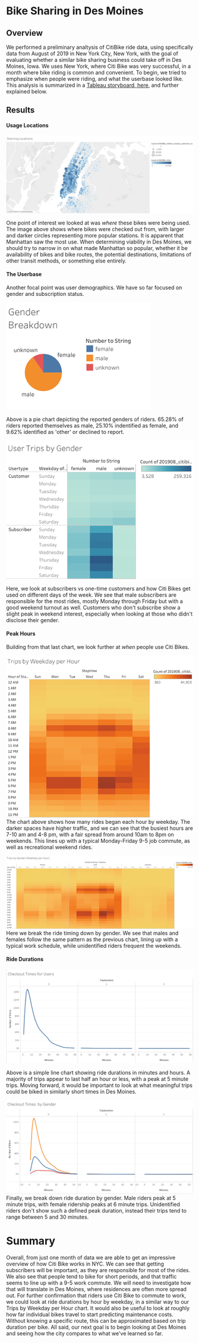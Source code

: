 # Bike Sharing in Des Moines

## Overview
We performed a preliminary analtysis of CitiBike ride data, using specifically data from August of 2019 in New York City, New York, with the goal of evaluating whether a similar bike sharing business could take off in Des Moines, Iowa.  We uses New York, where Citi Bike was very successful, in a month where bike riding is common and convenient.  To begin, we tried to emphasize when people were riding, and what the userbase looked like.  This analysis is summarized in a [Tableau storyboard, here](https://public.tableau.com/shared/J8KDPTSXN?:display_count=n&:origin=viz_share_link), and further explained below.

## Results
<!-- Using the visualizations you have in your Tableau Story, describe the results of each visualization underneath the image. -->
#### Usage Locations

![start locations](images/Starting_Locations.png)

One point of interest we looked at was *where* these bikes were being used.  The image above shows where bikes were checked out from, with larger and darker circles representing more popular stations.  It is apparent that Manhattan saw the most use.  When determining viability in Des Moines, we should try to narrow in on what made Manhattan so popular, whether it be availability of bikes and bike routes, the potential destinations, limitations of other transit methods, or something else entirely.

#### The Userbase
Another focal point was user demographics.  We have so far focused on gender and subscription status.

![gender breakdown](images/Gender_Breakdown.png)

Above is a pie chart depicting the reported genders of riders.  65.28% of riders reported themselves as male, 25.10% indentified as female, and 9.62% identified as 'other' or declined to report.

![rides by day by user type and gender](images/User_Trips_by_Gender.png)

Here, we look at subscribers vs one-time customers and how Citi Bikes get used on different days of the week.  We see that male subscribers are responsible for the most rides, mostly Monday through Friday but with a good weekend turnout as well.  Customers who don't subscribe show a slight peak in weekend interest, especially when looking at those who didn't disclose their gender.


#### Peak Hours
Building from that last chart, we look further at *when* people use Citi Bikes.  

![rides by hour by weekday](images/Trips_by_Weekday_per_Hour.png)
The chart above shows how many rides began each hour by weekday.  The darker spaces have higher traffic, and we can see that the busiest hours are 7-10 am and 4-8 pm, with a fair spread from around 10am to 8pm on weekends.  This lines up with a typical Monday-Friday 9-5 job commute, as well as recreational weekend rides.

![rides by hour by weekday by gender](images/Trips_by_Gender.png)
Here we break the ride timing down by gender.  We see that males and females follow the same pattern as the previous chart, lining up with a typical work schedule, while unidentified riders frequent the weekends.

#### Ride Durations

![ride](images/checkout_times.PNG)

Above is a simple line chart showing ride durations in minutes and hours.  A majority of trips appear to last half an hour or less, with a peak at 5 minute trips.  Moving forward, it would be important to look at what meaningful trips could be biked in similarly short times in Des Moines.

![ride durations by gender](images/gender_checkouts.PNG)
Finally, we break down ride duration by gender.  Male riders peak at 5 minute trips, with female ridership peaks at 6 minute trips.  Unidentified riders don't show such a defined peak duration, instead their trips tend to range between 5 and 30 minutes.

# Summary
<!-- Provide a high-level summary of the results and two additional visualizations that you would perform with the given dataset. -->
Overall, from just one month of data we are able to get an impressive overview of how Citi Bike works in NYC.  We can see that getting subscribers will be important, as they are responsible for most of the rides.  We also see that people tend to bike for short periods, and that traffic seems to line up with a 9-5 work commute.  We will need to investigate how that will translate in Des Moines, where residences are often more spread out.  For further confirmation that riders use Citi Bike to commute to work, we could look at ride durations by hour by weekday, in a similar way to our Trips by Weekday per Hour chart.  It would also be useful to look at roughly how far individual bikes travel to start predicting maintenance costs. Without knowing a specific route, this can be approximated based on trip duration per bike.  All said, our next goal is to begin looking at Des Moines and seeing how the city compares to what we've learned so far.
